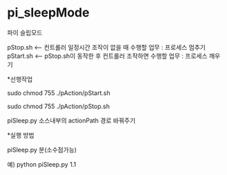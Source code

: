 # pi_sleepMode
파이 슬립모드

pStop.sh <-- 컨트롤러 일정시간 조작이 없을 때 수행할 업무 : 프로세스 멈추기
pStart.sh <-- pStop.sh이 동작한 후 컨트롤러 조작하면 수행할 업무 : 프로세스 깨우기



*선행작업

sudo chmod 755 ./pAction/pStart.sh

sudo chmod 755 ./pAction/pStop.sh


piSleep.py 소스내부의 actionPath 경로 바꿔주기


*실행 방법

piSleep.py 분(소수점가능)


예) python piSleep.py 1.1


